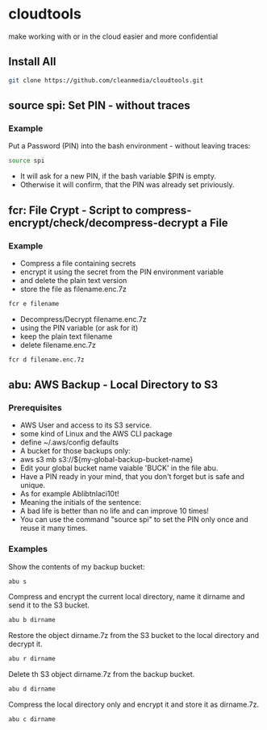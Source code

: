 # cloudtools
make working with or in the cloud easier and more confidential

## Install All
```bash
git clone https://github.com/cleanmedia/cloudtools.git
```

## source spi: Set PIN - without traces

### Example

Put a Password (PIN) into the bash environment - without leaving traces:
```bash
source spi
```

* It will ask for a new PIN, if the bash variable $PIN is empty.
* Otherwise it will confirm, that the PIN was already set priviously.


## fcr: File Crypt - Script to compress-encrypt/check/decompress-decrypt a File

### Example

* Compress a file containing secrets
* encrypt it using the secret from the PIN environment variable
* and delete the plain text version
* store the file as filename.enc.7z

```bash
fcr e filename
```

* Decompress/Decrypt filename.enc.7z
* using the PIN variable (or ask for it)
* keep the plain text filename
* delete filename.enc.7z

```bash
fcr d filename.enc.7z
```


## abu: AWS Backup - Local Directory to S3

### Prerequisites

* AWS User and access to its S3 service.
* some kind of Linux and the AWS CLI package
* define ~/.aws/config defaults
* A bucket for those backups only:
* aws s3 mb s3://${my-global-backup-bucket-name}
* Edit your global bucket name vaiable 'BUCK' in the file abu.
* Have a PIN ready in your mind, that you don't forget but is safe and unique.
* As for example Ablibtnlaci10t!
* Meaning the initials of the sentence:
* A bad life is better than no life and can improve 10 times!
* You can use the command "source spi" to set the PIN only once and reuse it many times.

### Examples

Show the contents of my backup bucket:
```bash
abu s
```

Compress and encrypt the current local directory, name it dirname and send it to the S3 bucket.
```bash
abu b dirname
```

Restore the object dirname.7z from the S3 bucket to the local directory and decrypt it.
```bash
abu r dirname
```

Delete th S3 object dirname.7z from the backup bucket.
```bash
abu d dirname
```

Compress the local directory only and encrypt it and store it as dirname.7z.
```bash
abu c dirname
```


